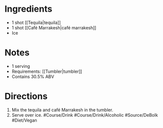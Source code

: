 # Ingredients
- 1 shot [[Tequila|tequila]]
- 1 shot [[Café Marrakesh|café marrakesh]]
- Ice
# Notes
- 1 serving
- Requirements: [[Tumbler|tumbler]] 
- Contains 30.5% ABV
# Directions
1. Mix the tequila and café Marrakesh in the tumbler.
2. Serve over ice.
#Course/Drink #Course/Drink/Alcoholic #Source/DeBolk #Diet/Vegan 